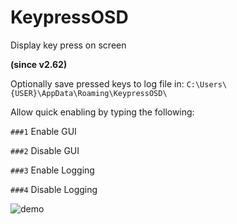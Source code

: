 # KeypressOSD
Display key press on screen

**(since v2.62)**

Optionally save pressed keys to log file in: `C:\Users\{USER}\AppData\Roaming\KeypressOSD\`

Allow quick enabling by typing the following:

`###1` Enable GUI

`###2` Disable GUI

`###3` Enable Logging

`###4` Disable Logging

![demo](https://github.com/tmplinshi/KeypressOSD/blob/master/demo.gif?raw=true)
